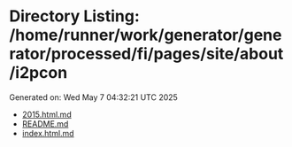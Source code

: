 # Directory Listing: /home/runner/work/generator/generator/processed/fi/pages/site/about/i2pcon
Generated on: Wed May  7 04:32:21 UTC 2025

- [2015.html.md](2015.html.md)
- [README.md](README.md)
- [index.html.md](index.html.md)
